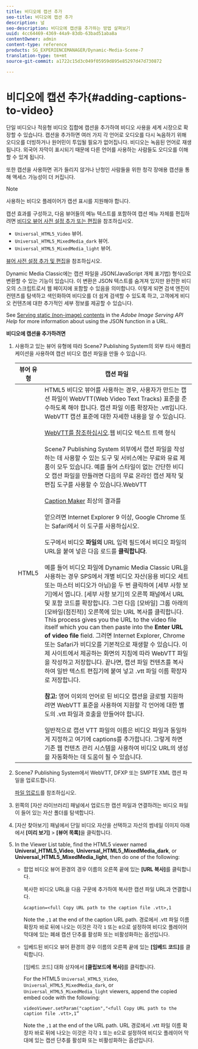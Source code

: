 ```yaml
---
title: 비디오에 캡션 추가
seo-title: 비디오에 캡션 추가
description: 널
seo-description: 비디오에 캡션을 추가하는 방법 살펴보기
uuid: 4cc64469-4369-44a9-83db-63bad51aba8a
contentOwner: admin
content-type: reference
products: SG_EXPERIENCEMANAGER/Dynamic-Media-Scene-7
translation-type: tm+mt
source-git-commit: a1722c15d3c049f05959d895e85297d47d730872

---
```



# 비디오에 캡션 추가{#adding-captions-to-video}

단일 비디오나 적응형 비디오 집합에 캡션을 추가하여 비디오 사용을 세계 시장으로 확장할 수 있습니다. 캡션을 추가하면 여러 가지 각 언어로 오디오를 다시 녹음하기 위해 오디오를 더빙하거나 원어민이 투입될 필요가 없어집니다. 비디오는 녹음된 언어로 재생됩니다. 외국어 자막이 표시되기 때문에 다른 언어를 사용하는 사람들도 오디오를 이해할 수 있게 됩니다.

또한 캡션을 사용하면 귀가 들리지 않거나 난청인 사람들을 위한 청각 장애용 캡션을 통해 액세스 가능성이 더 커집니다.

>[!NOTE]
>
>사용하는 비디오 플레이어가 캡션 표시를 지원해야 합니다.

캡션 효과를 구성하고, 다음 뷰어들의 메뉴 텍스트를 포함하여 캡션 메뉴 자체를 편집하려면 [비디오 뷰어 사전 설정 추가 또는 편집](previewing-videos-video-viewer.md#adding_or_editing_a_video_viewer_preset)을 참조하십시오.

* `Universal_HTML5_Video` 뷰어.
* `Universal_HTML5_MixedMedia_dark` 뷰어.
* `Universal_HTML5_MixedMedia_light` 뷰어.

[뷰어 사전 설정 추가 및 편집](application-setup.md#adding_and_editing_viewer_presets)을 참조하십시오.

Dynamic Media Classic에는 캡션 파일을 JSON(JavaScript 개체 표기법) 형식으로 변환할 수 있는 기능이 있습니다. 이 변환은 JSON 텍스트를 숨겨져 있지만 완전한 비디오의 스크립트로서 웹 페이지에 포함할 수 있음을 의미합니다. 이렇게 되면 검색 엔진이 컨텐츠를 탐색하고 색인화하여 비디오를 더 쉽게 검색할 수 있도록 하고, 고객에게 비디오 컨텐츠에 대한 추가적인 세부 정보를 제공할 수 있습니다.

See [Serving static (non-image) contents](https://marketing.adobe.com/resources/help/en_US/s7/is_ir_api/is_api/c_serving_static_nonimage_contents.html) in the *Adobe Image Serving API Help* for more information about using the JSON function in a URL.

**비디오에 캡션을 추가하려면**

1. 사용하고 있는 뷰어 유형에 따라 Scene7 Publishing System의 외부 타사 애플리케이션을 사용하여 캡션 비디오 캡션 파일을 만들 수 있습니다.

   | 뷰어 유형 | 캡션 파일 |
   |--- |--- |
   | HTML5 | HTML5 비디오 뷰어를 사용하는 경우, 사용자가 만드는 캡션 파일이 WebVTT(Web Video Text Tracks) 표준을 준수하도록 해야 합니다. 캡션 파일 이름 확장자는 .vtt입니다. WebVTT 캡션 표준에 대한 자세한 내용을 알 수 있습니다.<br><br>[WebVTT를 참조하십시오](https://dev.w3.org/html5/webvtt/).웹 비디오 텍스트 트랙 형식 <br><br>Scene7 Publishing System 외부에서 캡션 파일을 작성하는 데 사용할 수 있는 도구 및 서비스에는 무료와 유료 제품이 모두 있습니다. 예를 들어 스타일이 없는 간단한 비디오 캡션 파일을 만들려면 다음의 무료 온라인 캡션 제작 및 편집 도구를 사용할 수 있습니다.WebVTT <br><br>[Caption Maker](https://testdrive-archive.azurewebsites.net/Graphics/CaptionMaker/Default.html) 최상의 결과를 <br><br>얻으려면 Internet Explorer 9 이상, Google Chrome 또는 Safari에서 이 도구를 사용하십시오. <br><br>도구에서 비디오 <b>파일의</b> URL 입력 필드에서 비디오 파일의 URL을 붙여 넣은 다음 로드를 <b>클릭합니다</b>. <br><br>예를 들어 비디오 파일에 Dynamic Media Classic URL을 사용하는 경우 SPS에서 개별 비디오 자산(응용 비디오 세트 또는 마스터 비디오가 아님)을 두 번 클릭하여 [세부 사항 보기]에서 엽니다. [세부 사항 보기]의 오른쪽 패널에서 URL 및 포함 코드를 확장합니다. 그런 다음 [모바일] 그룹 아래의 [모바일(점진적)] 오른쪽에 있는 URL 복사를 클릭합니다. This process gives you the URL to the video file itself which you can then paste into the <b>Enter URL of video file</b> field. 그러면 Internet Explorer, Chrome 또는 Safari가 비디오를 기본적으로 재생할 수 있습니다. 이제 사이트에서 제공하는 화면의 지침에 따라 WebVTT 파일을 작성하고 저장합니다. 끝나면, 캡션 파일 컨텐츠를 복사하여 일반 텍스트 편집기에 붙여 넣고 .vtt 파일 이름 확장자로 저장합니다. <br><br><b>참고:</b> 영어 이외의 언어로 된 비디오 캡션을 글로벌 지원하려면 WebVTT 표준을 사용하여 지원할 각 언어에 대한 별도의 .vtt 파일과 호출을 만들어야 합니다. <br><br>일반적으로 캡션 VTT 파일의 이름은 비디오 파일과 동일하게 지정하고 여기에 captions를 추가합니다. 그렇게 하면 기존 웹 컨텐츠 관리 시스템을 사용하여 비디오 URL의 생성을 자동화하는 데 도움이 될 수 있습니다. |

1. Scene7 Publishing System에서 WebVTT, DFXP 또는 SMPTE XML 캡션 파일을 업로드합니다.

   [파일 업로드](uploading-files.md#uploading_files)를 참조하십시오.

1. 왼쪽의 [자산 라이브러리] 패널에서 업로드한 캡션 파일과 연결하려는 비디오 파일이 들어 있는 자산 폴더를 탐색합니다.
1. [자산 찾아보기] 패널에서 단일 비디오 자산을 선택하고 자산의 썸네일 이미지 아래에서 **[미리 보기]** > **[뷰어 목록]**&#x200B;을 클릭합니다.
1. In the Viewer List table, find the HTML5 viewer named **Univeral_HTML5_Video**, **Universal_HTML5_MixedMedia_dark**, or **Universal_HTML5_MixedMedia_light**, then do one of the following:

   * 팝업 비디오 뷰어 환경의 경우 이름의 오른쪽 끝에 있는 **[URL 복사]**&#x200B;를 클릭합니다.

      복사한 비디오 URL을 다음 구문에 추가하여 복사한 캡션 파일 URL과 연결합니다.

      `&caption=<full Copy URL path to the caption file .vtt>,1`

      Note the `,1` at the end of the caption URL path. 경로에서 .vtt 파일 이름 확장자 바로 뒤에 나오는 이것은 각각 `1` 또는 `0`으로 설정하여 비디오 플레이어 막대에 있는 폐쇄 캡션 단추를 활성화 또는 비활성화하는 옵션입니다.

   * 임베드된 비디오 뷰어 환경의 경우 이름의 오른쪽 끝에 있는 **[임베드 코드]**&#x200B;를 클릭합니다.

      [임베드 코드] 대화 상자에서 **[클립보드에 복사]**&#x200B;를 클릭합니다.

      For the HTML5 `Universal_HTML5_Video`, `Universal_HTML5_MixedMedia_dark`, or `Universal_HTML5_MixedMedia_light` viewers, append the copied embed code with the following:

      `videoViewer.setParam("caption","<full Copy URL path to the caption file .vtt>,1”`

      Note the `,1` at the end of the URL path. URL 경로에서 .vtt 파일 이름 확장자 바로 뒤에 나오는 이것은 각각 `1` 또는 `0`으로 설정하여 비디오 플레이어 막대에 있는 캡션 단추를 활성화 또는 비활성화하는 옵션입니다.


